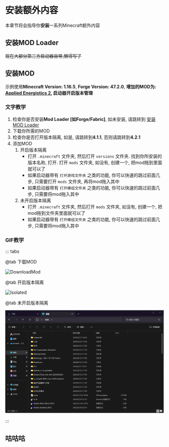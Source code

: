 # 安装额外内容

本章节将会指导你**安装**一系列Minecraft额外内容

## 安装MOD Loader

~~现在大部分第三方启动器自带,懒得写了~~

## 安装MOD

示例使用**Minecraft Version: 1.16.5**, **Forge Version: 47.2.0**, **增加的MOD为: [Applied Energistics 2](https://modrinth.com/mod/ae2), 启动器开启版本管理**

### 文字教学

1. 检查你是否安装**Mod Loader \[如Forge/Fabric\]**, 如未安装, 请跳转到 [安装MOD Loader](#安装mod-loader)
2. 下载你所需的MOD
3. 检查你是否打开版本隔离, 如是, 请跳转到**4.1.1**, 否则请跳转到**4.2.1**
4. 添加MOD
    1. 开启版本隔离
        - 打开 `.minecraft` 文件夹, 然后打开 `versions` 文件夹. 找到你所安装的版本名称, 打开. 打开 `mods` 文件夹, 如没有, 创建一个, 把mod拖到里面就可以了
        - 如果启动器带有 `打开游戏文件夹` 之类的功能, 你可以快速的跳过前面几步, 只需要打开 `mods` 文件夹, 再将mod拖入其中
        - 如果启动器带有 `打开模组文件夹` 之类的功能, 你可以快速的跳过前面几步, 只需要将mod拖入其中
    2. 未开启版本隔离
        - 打开 `.minecraft` 文件夹, 然后打开 `mods` 文件夹, 如没有, 创建一个, 把mod拖到文件夹里面就可以了
        - 如果启动器带有 `打开模组文件夹` 之类的功能, 你可以快速的跳过前面几步, 只需要将mod拖入其中

### GIF教学

::: tabs

@tab 下载MOD

![DownloadMod](/assets/img/zh/guide/animation/i/m/DownloadMod.gif)

@tab 开启版本隔离

![Isolated](/assets/img/zh/guide/animation/i/m/Isolated.gif)

@tab 未开启版本隔离

![NonIsolated](/assets/img/zh/guide/animation/i/m/NonIsolated.gif)

:::

## 咕咕咕
